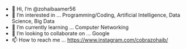 - 👋 Hi, I’m @zohaibaamer56
- 👀 I’m interested in ... Programming/Coding, Artificial Intelligence, Data Science, Big Data
- 🌱 I’m currently learning ... Computer Networking
- 💞️ I’m looking to collaborate on ... Google
- 📫 How to reach me ... https://www.instagram.com/cobrazohaib/
 
<!---
zohaibaamer56/zohaibaamer56 is a ✨ special ✨ repository because its `README.md` (this file) appears on your GitHub profile.
You can click the Preview link to take a look at your changes.
--->
